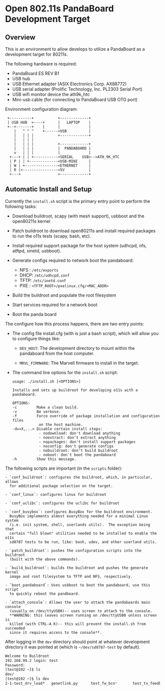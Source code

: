 # Open 802.11s PandaBoard Development Target

## Overview

This is an environment to allow develops to utilize a PandaBoard as a
development target for 80211s.

The following hardware is required:
  - PandaBoard ES REV B1
  - USB hub
  - USB Ethernet adapter (ASIX Electronics Corp. AX88772)
  - USB serial adapter (Prolific Technology, Inc. PL2303 Serial Port)
  - USB wifi monitor device the ath9k\_htc
  - Mini-usb cable (for connecting to PandaBoard USB OTG port)
  
Environment configuration diagram:
```
 +----------+           +-------------+
 | USB HUB  >----+      |   LAPTOP    |
 +--+-------+    |      |             |
    |   ^ ^ ^    +------>USB          |
    |   | | |           +-------------+
    |   | | |
    |   | | |           +-------------+
    |   | | |           |  PANDABOARD |
    v   | | |           |             |
  +---+ | | +-----------<SERIAL    USB>-->ATH_9K_HTC
  | P | | +-------------<USB-MINI     |
  | W | +---------------<ETHERNET     |
  | R |<----------------<5V           |
  +---+                 +-------------+
```

## Automatic Install and Setup

Currently the `install.sh` script is the primary entry point to perform the
following tasks:

  - Download buildroot, scapy (with mesh support), usbboot and the open80211s
    kernel

  - Patch buildroot to download open80211s and install required packages to run
    the o11s tests (scapy, bash, etc).

  - Install required support package for the host system (udhcpd, nfs, atftpd,
    xinetd, usbboot).

  - Generate configs required to network boot the pandaboard:
    - NFS : `/etc/exports`
    - DHCP: `/etc/udhcpd.conf`
    - TFTP: `/etc/inetd.conf`
    - PXE : `<TFTP_ROOT>/pxelinux.cfg/<MAC_ADDR>`

  - Build the buildroot and populate the root filesystem

  - Start services required for a network boot

  - Boot the panda board

The configure how this process happens, there are two entry points:

  - The config file install.cfg (with is just a bash script), which will allow
    you to configure things like:

    - `DEV_HOST`: The development directory to mount within the pandaboard from
      the host computer.

    - `MRVL_FIRMWARE`: The Marvell firmware to install in the target.

  - The command line options for the `install.sh` script:
    ```
    usage: ./install.sh [<OPTIONS>]

    Installs and sets up buildroot for developing o11s with a pandaboard.

    OPTIONS:
    -c         Make a clean build.
    -v         Be verbose.
    -f         Force override of package installation and configuration files
                on the host machine.
    -d=<X,...> Disable certain install steps:
                - nodownload: don't download anything
                - noextract: don't extract anything
                - nopackages: don't install support packages
                - noconfig: don't generate configs
                - nobuildroot: don't build buildroot
                - noboot: don't boot the pandaboard
    -h         Show this message.
    ```

The following scripts are important (in the `scripts` folder):

    - `conf_buildroot`: configures the buildroot, which, in particular, allows
      for additional package selection on the target.

    - `conf_linux`: configures linux for buildroot

    - `conf_uclibc`: configures the uclibc for buildroot

    - `conf_busybox`: configures BusyBox for the buildroot environment.
      BusyBox implements almost everything needed for a minimal Linux system
      (i.e. init system, shell, userlands utils).  The exception being that
      certain "full blown" utilities needed to be installed to enable the o11s
      sd8787 tests to be run, like: bash, udev, and other userland utils.

    - `patch_buildroot`: pushes the configuration scripts into the buildroot
      (built with the above commands).

    - `build_buildroot`: builds the buildroot and pushes the generate kernel
      image and root filesystem to TFTP and NFS, respectively.

    - `boot_pandaboard`: Uses usbboot to boot the pandaboard, use this script
      to quickly reboot the pandboard.

    - `attach_console`: Allows the user to attach the pandaboards main console
      (usually on /dev/ttyUSB0)-- uses screen to attach to the console.
      **WARNING: this leaves screen running on /dev/ttyUSB0 unless screen is
      killed (with CTRL-A K)-- this will prevent the install.sh from succeeded
      since it requires access to the console**.

After logging in the `dev` directory should point at whatever development
directory it was pointed at (which is `~/dev/sd8787-test` by default).

``` sh
Welcome to Buildroot
192.168.99.2 login: test
Password: 
[test@192 ~]$ ls
dev/
[test@192 ~]$ ls dev
2-1-test_drv_load*   genetlink.py      test_fw_bcn*       test_tx_feedback*
```

